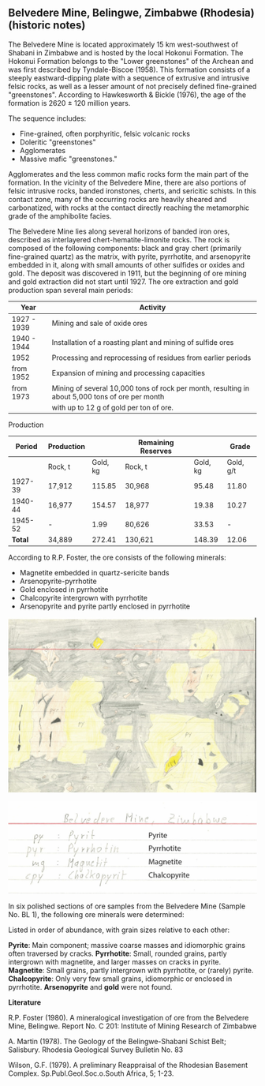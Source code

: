 ## Belvedere Mine, Belingwe, Zimbabwe (Rhodesia) (historic notes)

The Belvedere Mine is located approximately 15 km west-southwest of Shabani in Zimbabwe and is hosted by the local Hokonui Formation. 
The Hokonui Formation belongs to the "Lower greenstones" of the Archean and was first described by Tyndale-Biscoe (1958). 
This formation consists of a steeply eastward-dipping plate with a sequence of extrusive and intrusive felsic rocks, as well as a lesser amount of not precisely defined fine-grained "greenstones". According to Hawkesworth & Bickle (1976), the age of the formation is 2620 ± 120 million years.

The sequence includes:

* Fine-grained, often porphyritic, felsic volcanic rocks
* Doleritic "greenstones"
* Agglomerates
* Massive mafic "greenstones."

Agglomerates and the less common mafic rocks form the main part of the formation. In the vicinity of the Belvedere Mine, there are also portions of felsic intrusive rocks, banded ironstones, cherts, and sericitic schists. In this contact zone, many of the occurring rocks are heavily sheared and carbonatized, with rocks at the contact directly reaching the metamorphic grade of the amphibolite facies.

The Belvedere Mine lies along several horizons of banded iron ores, described as interlayered chert-hematite-limonite rocks. The rock is composed of the following components: black and gray chert (primarily fine-grained quartz) as the matrix, with pyrite, pyrrhotite, and arsenopyrite embedded in it, along with small amounts of other sulfides or oxides and gold. The deposit was discovered in 1911, but the beginning of ore mining and gold extraction did not start until 1927. The ore extraction and gold production span several main periods:

| Year        | Activity                                                                                             |
|-------------|------------------------------------------------------------------------------------------------------|
| 1927 - 1939 | Mining and sale of oxide ores                                                                        |
| 1940 - 1944 | Installation of a roasting plant and mining of sulfide ores                                          |
|   1952      | Processing and reprocessing of residues from earlier periods                                         |
| from 1952   | Expansion of mining and processing capacities                                                        |
| from 1973   | Mining of several 10,000 tons of rock per month, resulting in about 5,000 tons of ore per month      |
|             | with up to 12 g of gold per ton of ore.                                                              |


Production

| Period    | Production  |            | Remaining Reserves |            | Grade  |
|-----------|-------------|------------|--------------------|------------|--------|
|           | Rock, t      | Gold, kg    | Rock, t             | Gold, kg    | Gold, g/t |
| 1927-39   | 17,912      | 115.85     | 30,968             | 95.48      | 11.80  |
| 1940-44   | 16,977      | 154.57     | 18,977             | 19.38      | 10.27  |
| 1945-52   | -           | 1.99       | 80,626             | 33.53      | -      |
| **Total** | 34,889      | 272.41     | 130,621            | 148.39     | 12.06  |

According to R.P. Foster, the ore consists of the following minerals:

- Magnetite embedded in quartz-sericite bands
- Arsenopyrite-pyrrhotite
- Gold enclosed in pyrrhotite
- Chalcopyrite intergrown with pyrrhotite
- Arsenopyrite and pyrite partly enclosed in pyrrhotite

![Sketch1](https://github.com/DinaKlim/OD_RL_notes/blob/main/RL_notes/04_Belvedere/4%20Belvedere_sketch1.jpg)

![Legend](https://github.com/DinaKlim/OD_RL_notes/blob/main/RL_notes/04_Belvedere/4%20Belvedere_sketch2.jpg)

In six polished sections of ore samples from the Belvedere Mine (Sample No. BL 1), the following ore minerals were determined:

Listed in order of abundance, with grain sizes relative to each other:

**Pyrite**: Main component; massive coarse masses and idiomorphic grains often traversed by cracks.
**Pyrrhotite**: Small, rounded grains, partly intergrown with magnetite, and larger masses on cracks in pyrite.
**Magnetite**: Small grains, partly intergrown with pyrrhotite, or (rarely) pyrite.
**Chalcopyrite**: Only very few small grains, idiomorphic or enclosed in pyrrhotite.
**Arsenopyrite** and **gold** were not found.

**Literature**

R.P. Foster (1980). A mineralogical investigation of ore from the Belvedere Mine, Belingwe. 
Report No. C 201: Institute of Mining Research of Zimbabwe

A. Martin (1978). The Geology of the Belingwe-Shabani Schist Belt; Salisbury. 
Rhodesia Geological Survey Bulletin No. 83

Wilson, G.F. (1979). A preliminary Reappraisal of the Rhodesian Basement Complex. 
Sp.Publ.Geol.Soc.o.South Africa, 5; 1-23.

